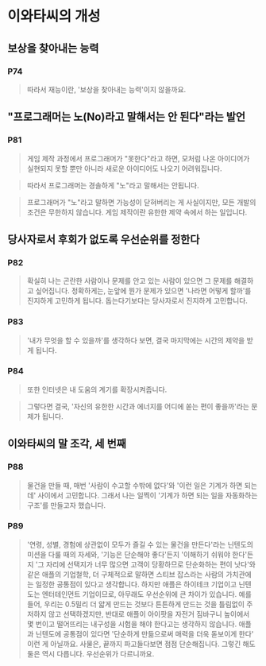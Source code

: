 # 이와타씨의 개성

## 보상을 찾아내는 능력

### P74

> 따라서 재능이란, '보상을 찾아내는 능력'이지 않을까요.

## "프로그래머는 노(No)라고 말해서는 안 된다"라는 발언

### P81

> 게임 제작 과정에서 프로그래머가 "못한다"라고 하면, 모처럼 나온 아이디어가 실현되지 못할 뿐만 아니라 새로운 아이디어도 나오기 어려워집니다.

> 따라서 프로그래머는 경솔하게 "노"라고 말해서는 안됩니다.

> 프로그래머가 "노"라고 말하면 가능성이 닫혀버리는 게 사실이지만, 모든 개발의 조건은 무한하지 않습니다. 게임 제작이란 유한한 제약 속에서 하는 일입니다.

## 당사자로서 후회가 없도록 우선순위를 정한다

### P82

> 확실히 나는 곤란한 사람이나 문제를 안고 있는 사람이 있으면 그 문제를 해결하고 싶어집니다. 정확하게는, 눈앞에 뭔가 문제가 있으면 '나라면 어떻게 할까'를 진지하게 고민하게 됩니다. 돕는다기보다는 당사자로서 진지하게 고민합니다.

### P83

> '내가 무엇을 할 수 있을까'를 생각하다 보면, 결국 마지막에는 시간의 제약을 받게 됩니다.

### P84

> 또한 인터넷은 내 도움의 계기를 확장시켜줍니다.

> 그렇다면 결국, '자신의 유한한 시간과 에너지를 어디에 쏟는 편이 좋을까'라는 문제가 됩니다.

## 이와타씨의 말 조각, 세 번째

### P88

> 물건을 만들 때, 매번
> '사람이 수고할 수밖에 없다'와
> '이런 일은 기계가 하면 되는데'
> 사이에서 고민합니다.
> 그래서 나는 일찍이
> '기계가 하면 되는 일을 자동화하는 구조'를
> 만들고자 했습니다.

### P89

> '연령, 성별, 경험에 상관없이
> 모두가 즐길 수 있는 물건을 만든다'라는
> 닌텐도의 미션을 다룰 때의 자세와,
> '기능은 단순해야 좋다'든지
> '이해하기 쉬워야 한다'든지
> '그 자리에 선택지가 너무 많으면 고객이 당황하므로
> 단순화하는 편이 낫다'와 같은
> 애플의 기업철학, 더 구체적으로 말하면
> 스티브 잡스라는 사람의 가치관에는
> 일정한 공통점이 있다고 생각합니다.
> 하지만 애플은 하이테크 기업이고
> 닌텐도는 엔터테인먼트 기업이므로,
> 아무래도 우선순위에 큰 차이가 있습니다.
> 예를 들어, 우리는 0.5밀리 더 얇게 만드는 것보다
> 튼튼하게 만드는 것을
> 틀림없이 주저하지 않고 선택하겠지만,
> 반대로 애플이 아이팟을 자전거 짐바구니 높이에서
> 몇 번이고 떨어뜨리는 내구성을 시험을 해야 한다고는
> 생각하지 않습니다.
> 애플과 닌텐도에 공통점이 있다면
> '단순하게 만듦으로써 매력을 더욱 돋보이게 한다'
> 이런 게 아닐까요.
> 사물은, 끝까지 파고들다보면 점점 단순해집니다.
> 그렇긴 해도 둘은 역시 다릅니다.
> 우선순위가 다르니까요.

